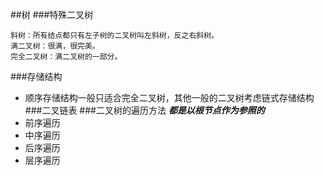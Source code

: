##树
###特殊二叉树
```
斜树：所有结点都只有左子树的二叉树叫左斜树，反之右斜树。
满二叉树：很满，很完美。
完全二叉树：满二叉树的一部分。
```
###存储结构
* 顺序存储结构一般只适合完全二叉树，其他一般的二叉树考虑链式存储结构
###二叉链表
###二叉树的遍历方法
***都是以根节点作为参照的***
* 前序遍历
* 中序遍历
* 后序遍历
* 层序遍历